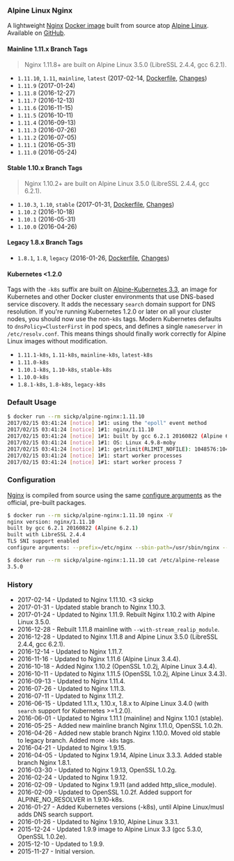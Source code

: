 ### Alpine Linux Nginx

A lightweight [Nginx][nginx] [Docker image][dockerhub_project] built from source atop [Alpine Linux][alpine_linux]. Available on [GitHub][github_project].

#### Mainline 1.11.x Branch Tags

> Nginx 1.11.8+ are built on Alpine Linux 3.5.0 (LibreSSL 2.4.4, gcc 6.2.1).

- `1.11.10`, `1.11`, `mainline`, `latest` (2017-02-14, [Dockerfile](https://github.com/sickp/docker-alpine-nginx/tree/master/versions/1.11.10/Dockerfile), [Changes][nginx_changes])
- `1.11.9`  (2017-01-24)
- `1.11.8` (2016-12-27)
- `1.11.7` (2016-12-13)
- `1.11.6` (2016-11-15)
- `1.11.5` (2016-10-11)
- `1.11.4` (2016-09-13)
- `1.11.3` (2016-07-26)
- `1.11.2` (2016-07-05)
- `1.11.1` (2016-05-31)
- `1.11.0` (2016-05-24)

#### Stable 1.10.x Branch Tags

> Nginx 1.10.2+ are built on Alpine Linux 3.5.0 (LibreSSL 2.4.4, gcc 6.2.1).

- `1.10.3`, `1.10`, `stable` (2017-01-31, [Dockerfile](https://github.com/sickp/docker-alpine-nginx/tree/master/versions/1.10.3/Dockerfile), [Changes][nginx_changes_1_10])
- `1.10.2` (2016-10-18)
- `1.10.1` (2016-05-31)
- `1.10.0` (2016-04-26)

#### Legacy 1.8.x Branch Tags

- `1.8.1`, `1.8`, `legacy` (2016-01-26, [Dockerfile](https://github.com/sickp/docker-alpine-nginx/tree/master/versions/1.8.1/Dockerfile), [Changes][nginx_changes_1_8])

#### Kubernetes <1.2.0

Tags with the `-k8s` suffix are built on [Alpine-Kubernetes 3.3][alpine_kubernetes], an image for Kubernetes and other Docker cluster environments that use DNS-based service discovery. It adds the necessary `search` domain support for DNS resolution. If you're running Kubernetes 1.2.0 or later on all your cluster nodes, you should now use the non-`k8s` tags. Modern Kubernetes defaults to `dnsPolicy=ClusterFirst` in pod specs, and defines a single `nameserver` in `/etc/resolv.conf`. This means things should finally work correctly for Alpine Linux images without modification.

 - `1.11.1-k8s`, `1.11-k8s`, `mainline-k8s`, `latest-k8s`
 - `1.11.0-k8s`
 - `1.10.1-k8s`, `1.10-k8s`, `stable-k8s`
 - `1.10.0-k8s`
 - `1.8.1-k8s`, `1.8-k8s`, `legacy-k8s`

### Default Usage

```bash
$ docker run --rm sickp/alpine-nginx:1.11.10
2017/02/15 03:41:24 [notice] 1#1: using the "epoll" event method
2017/02/15 03:41:24 [notice] 1#1: nginx/1.11.10
2017/02/15 03:41:24 [notice] 1#1: built by gcc 6.2.1 20160822 (Alpine 6.2.1)
2017/02/15 03:41:24 [notice] 1#1: OS: Linux 4.9.8-moby
2017/02/15 03:41:24 [notice] 1#1: getrlimit(RLIMIT_NOFILE): 1048576:1048576
2017/02/15 03:41:24 [notice] 1#1: start worker processes
2017/02/15 03:41:24 [notice] 1#1: start worker process 7
```

### Configuration

[Nginx][nginx] is compiled from source using the same [configure arguments][nginx_configure] as the official, pre-built packages.

```bash
$ docker run --rm sickp/alpine-nginx:1.11.10 nginx -V
nginx version: nginx/1.11.10
built by gcc 6.2.1 20160822 (Alpine 6.2.1)
built with LibreSSL 2.4.4
TLS SNI support enabled
configure arguments: --prefix=/etc/nginx --sbin-path=/usr/sbin/nginx --conf-path=/etc/nginx/nginx.conf --error-log-path=/var/log/nginx/error.log --http-log-path=/var/log/nginx/access.log --pid-path=/var/run/nginx.pid --lock-path=/var/run/nginx.lock --http-client-body-temp-path=/var/cache/nginx/client_temp --http-proxy-temp-path=/var/cache/nginx/proxy_temp --http-fastcgi-temp-path=/var/cache/nginx/fastcgi_temp --http-uwsgi-temp-path=/var/cache/nginx/uwsgi_temp --http-scgi-temp-path=/var/cache/nginx/scgi_temp --user=nginx --group=nginx --with-http_ssl_module --with-http_realip_module --with-http_addition_module --with-http_sub_module --with-http_dav_module --with-http_flv_module --with-http_mp4_module --with-http_gunzip_module --with-http_gzip_static_module --with-http_random_index_module --with-http_secure_link_module --with-http_stub_status_module --with-http_auth_request_module --with-threads --with-stream --with-stream_ssl_module --with-http_slice_module --with-mail --with-mail_ssl_module --with-file-aio --with-http_v2_module --with-ipv6 --with-stream_realip_module

$ docker run --rm sickp/alpine-nginx:1.11.10 cat /etc/alpine-release
3.5.0
```

### History

- 2017-02-14 - Updated to Nginx 1.11.10. <3 sickp
- 2017-01-31 - Updated stable branch to Nginx 1.10.3.
- 2017-01-24 - Updated to Nginx 1.11.9. Rebuilt Nginx 1.10.2 with Alpine Linux 3.5.0.
- 2016-12-28 - Rebuilt 1.11.8 mainline with `--with-stream_realip_module`.
- 2016-12-28 - Updated to Nginx 1.11.8 and Alpine Linux 3.5.0 (LibreSSL 2.4.4, gcc 6.2.1).
- 2016-12-14 - Updated to Nginx 1.11.7.
- 2016-11-16 - Updated to Nginx 1.11.6 (Alpine Linux 3.4.4).
- 2016-10-18 - Added Nginx 1.10.2 (OpenSSL 1.0.2j, Alpine Linux 3.4.4).
- 2016-10-11 - Updated to Nginx 1.11.5 (OpenSSL 1.0.2j, Alpine Linux 3.4.3).
- 2016-09-13 - Updated to Nginx 1.11.4.
- 2016-07-26 - Updated to Nginx 1.11.3.
- 2016-07-11 - Updated to Nginx 1.11.2.
- 2016-06-15 - Updated 1.11.x, 1.10.x, 1.8.x to Alpine Linux 3.4.0 (with `search` support for Kubernetes >=1.2.0).
- 2016-06-01 - Updated to Nginx 1.11.1 (mainline) and Nginx 1.10.1 (stable).
- 2016-05-25 - Added new mainline branch Nginx 1.11.0, OpenSSL 1.0.2h.
- 2016-04-26 - Added new stable branch Nginx 1.10.0. Moved old stable to legacy branch. Added more `-k8s` tags.
- 2016-04-21 - Updated to Nginx 1.9.15.
- 2016-04-05 - Updated to Nginx 1.9.14, Alpine Linux 3.3.3. Added stable branch Nginx 1.8.1.
- 2016-03-30 - Updated to Nginx 1.9.13, OpenSSL 1.0.2g.
- 2016-02-24 - Updated to Nginx 1.9.12.
- 2016-02-09 - Updated to Nginx 1.9.11 (and added http_slice_module).
- 2016-02-09 - Updated to OpenSSL 1.0.2f. Added support for ALPINE_NO_RESOLVER in 1.9.10-k8s.
- 2016-01-27 - Added Kubernetes versions (-k8s), until Alpine Linux/musl adds DNS search support.
- 2016-01-26 - Updated to Nginx 1.9.10, Alpine Linux 3.3.1.
- 2015-12-24 - Updated 1.9.9 image to Alpine Linux 3.3 (gcc 5.3.0, OpenSSL 1.0.2e).
- 2015-12-10 - Updated to 1.9.9.
- 2015-11-27 - Initial version.

[alpine_kubernetes]:   https://hub.docker.com/r/janeczku/alpine-kubernetes/
[alpine_linux]:        https://hub.docker.com/_/alpine/
[dockerhub_project]:   https://hub.docker.com/r/sickp/alpine-nginx/
[github_project]:      https://github.com/sickp/docker-alpine-nginx/
[nginx]:               http://nginx.org/
[nginx_changes]:       http://nginx.org/en/CHANGES
[nginx_changes_1_8]:   http://nginx.org/en/CHANGES-1.8
[nginx_changes_1_10]:  http://nginx.org/en/CHANGES-1.10
[nginx_configure]:     http://nginx.org/en/linux_packages.html#mainline
